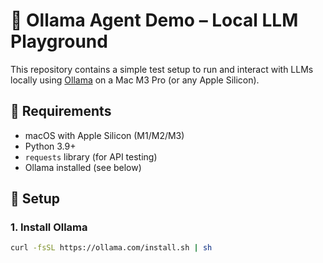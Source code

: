 # 🧠 Ollama Agent Demo – Local LLM Playground

This repository contains a simple test setup to run and interact with LLMs locally using [Ollama](https://ollama.com) on a Mac M3 Pro (or any Apple Silicon).

## 🔧 Requirements

- macOS with Apple Silicon (M1/M2/M3)
- Python 3.9+
- `requests` library (for API testing)
- Ollama installed (see below)

## 🚀 Setup

### 1. Install Ollama

```bash
curl -fsSL https://ollama.com/install.sh | sh
